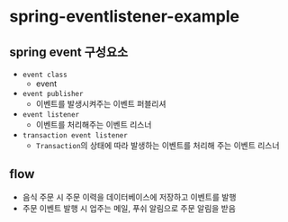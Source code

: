 # spring-eventlistener-example

## spring event 구성요소
* `event class`
  * event
* `event publisher`
  * 이벤트를 발생시켜주는 이벤트 퍼블리셔
* `event listener`
  * 이벤트를 처리해주는 이벤트 리스너
* `transaction event listener`
  * `Transaction`의 상태에 따라 발생하는 이벤트를 처리해 주는 이벤트 리스너

## flow
* 음식 주문 시 주문 이력을 데이터베이스에 저장하고 이벤트를 발행
* 주문 이벤트 발행 시 업주는 메일, 푸쉬 알림으로 주문 알림을 받음

